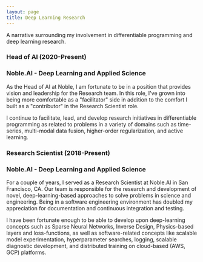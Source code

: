 ```yaml
---
layout: page
title: Deep Learning Research
---
```

A narrative surrounding my involvement in differentiable programming and deep learning research.

### Head of AI (2020-Present)
### Noble.AI - Deep Learning and Applied Science
As the Head of AI at Noble, I am fortunate to be in a position that provides vision and leadership for the Research team.
In this role, I've grown into being more comfortable as a "facilitator" side in addition to the comfort I built
as a "contributor" in the Research Scientist role.  

I continue to facilitate, lead, and develop research initiatives in differentiable programming as related to problems in
a variety of domains such as time-series, multi-modal data fusion, higher-order regularization, and active learning.

### Research Scientist (2018-Present)
### Noble.AI - Deep Learning and Applied Science
For a couple of years, I served as a Research Scientist at Noble.AI in San Francisco, CA. 
Our team is responsible for the research and development of novel, deep-learning-based approaches to solve problems in 
science and engineering. Being in a software engineering environment has doubled my appreciation for documentation and 
continuous integration and testing. 

I have been fortunate enough to be able to develop upon deep-learning concepts such as Sparse Neural Networks, Inverse 
Design, Physics-based layers and loss-functions, as well as software-related concepts like scalable model 
experimentation, hyperparameter searches, logging, scalable diagnostic development, and distributed training on 
cloud-based (AWS, GCP) platforms.